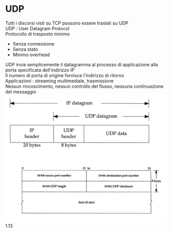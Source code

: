 # UDP
Tutti i discorsi visti su TCP possono essere traslati su UDP<br>
UDP : User Datagram Protocol<br>
Protocollo di trasposto minimo
- Senza connessione
- Senza stato
- Minimo overhead
 
 UDP invia semplicemente il datagramma al processo di applicazione alla porta specificata dell'indirizzo IP<br>
 Il numero di porta di origine fornisce l'indirizzo di ritorno<br>
 Applicazioni : streaming multimediale, trasmissione<br>
 Nessun rincoscimento, nessun controllo del flusso, nessuna continuazione del messaggio<br>
 ![UDP](/assets/sicurezza_informatica/udp.png)
 1.13

